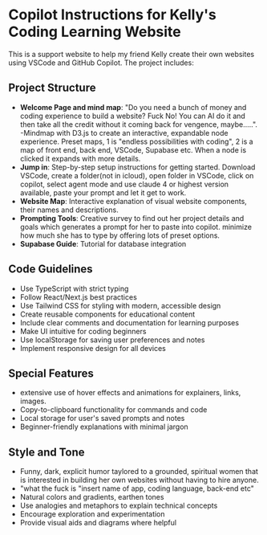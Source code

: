 # Copilot Instructions for Kelly's Coding Learning Website

<!-- Use this file to provide workspace-specific custom instructions to Copilot. For more details, visit https://code.visualstudio.com/docs/copilot/copilot-customization#_use-a-githubcopilotinstructionsmd-file -->

This is a support website to help my friend Kelly create their own websites using VSCode and GitHub Copilot. The project includes:

## Project Structure
- **Welcome Page and mind map**: "Do you need a bunch of money and coding experience to build a website? Fuck No! You can AI do it and then take all the credit without it coming back for vengence, maybe.....". 
    -Mindmap with D3.js to create an interactive, expandable node experience. Preset maps, 1 is "endless possibilities with coding", 2 is a map of front end, back end, VSCode, Supabase etc. When a node is clicked it expands with more details. 
- **Jump in**: Step-by-step setup instructions for getting started. Download VSCode, create a folder(not in icloud), open folder in VSCode, click on copilot, select agent mode and use claude 4 or highest version available, paste your prompt and let it get to work.
- **Website Map**: Interactive explanation of visual website components, their names and descriptions.
- **Prompting Tools**: Creative survey to find out her project details and goals which generates a prompt for her to paste into copilot. minimize how much she has to type by offering lots of preset options.
- **Supabase Guide**: Tutorial for database integration

## Code Guidelines
- Use TypeScript with strict typing
- Follow React/Next.js best practices
- Use Tailwind CSS for styling with modern, accessible design
- Create reusable components for educational content
- Include clear comments and documentation for learning purposes
- Make UI intuitive for coding beginners
- Use localStorage for saving user preferences and notes
- Implement responsive design for all devices

## Special Features
- extensive use of hover effects and animations for explainers, links, images. 
- Copy-to-clipboard functionality for commands and code
- Local storage for user's saved prompts and notes
- Beginner-friendly explanations with minimal jargon

## Style and Tone
- Funny, dark, explicit humor taylored to a grounded, spiritual women that is interested in building her own websites without having to hire anyone.
- "what the fuck is "insert name of app, coding language, back-end etc"
- Natural colors and gradients, earthen tones
- Use analogies and metaphors to explain technical concepts
- Encourage exploration and experimentation
- Provide visual aids and diagrams where helpful
